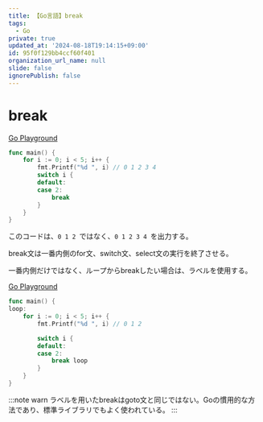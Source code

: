 ```yaml
---
title: 【Go言語】break
tags:
  - Go
private: true
updated_at: '2024-08-18T19:14:15+09:00'
id: 95f0f129bb4ccf60f401
organization_url_name: null
slide: false
ignorePublish: false
---
```

# break 

[Go Playground](https://go.dev/play/p/TnEWOcm277G)

```go
func main() {
	for i := 0; i < 5; i++ {
		fmt.Printf("%d ", i) // 0 1 2 3 4 
		switch i {
		default:
		case 2:
			break
		}
	}
}
```

このコードは、`0 1 2 `ではなく、`0 1 2 3 4 `を出力する。

break文は一番内側のfor文、switch文、select文の実行を終了させる。

一番内側だけではなく、ループからbreakしたい場合は、ラベルを使用する。

[Go Playground](https://go.dev/play/p/uCt8YN95uKo)

```go
func main() {
loop:
	for i := 0; i < 5; i++ {
		fmt.Printf("%d ", i) // 0 1 2 

		switch i {
		default:
		case 2:
			break loop
		}
	}
}
```

:::note warn
ラベルを用いたbreakはgoto文と同じではない。Goの慣用的な方法であり、標準ライブラリでもよく使われている。
:::

